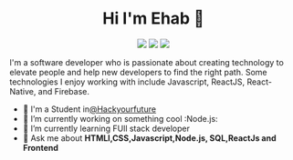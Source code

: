 
<h1 align="center">Hi I'm Ehab 👋</h1>
<p align="center">
    <a href="https://twitter.com/ehabwasel"><img src="https://img.shields.io/badge/twitter-%231FA1F1?style=flat&logo=twitter&logoColor=white"/></a>
    <a href="https://www.linkedin.com/in/ehabwasel"><img src="https://img.shields.io/badge/linkedin-%230177B5?style=flat&logo=linkedin&logoColor=white"/></a>
    <a href="https://www.instagram.com/ehabwasel"><img src="https://img.shields.io/badge/instagram-%23E4415F?style=flat&logo=instagram&logoColor=white"/></a>
  </p>
  

I'm a software developer who is passionate about creating technology to elevate people and help new developers to find the right path. Some technologies I enjoy working with include Javascript, ReactJS, React-Native, and Firebase.

- 🔭 I'm a Student in[@Hackyourfuture](https://www.hackyourfuture.net/)
- 🔭 I’m currently working on something cool :Node.js:
- 🌱 I’m currently learning FUll stack developer
- 💬 Ask me about **HTMLl,CSS,Javascript,Node.js, SQL,ReactJs and Frontend**




